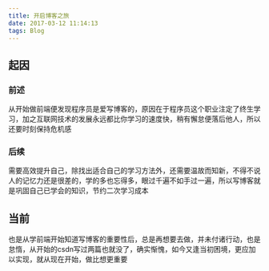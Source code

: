 ```yaml
---
title: 开启博客之旅
date: 2017-03-12 11:14:13
tags: Blog
---
```


## 起因

### 前述
从开始做前端便发现程序员是爱写博客的，原因在于程序员这个职业注定了终生学习，加之互联网技术的发展永远都比你学习的速度快，稍有懈怠便落后他人，所以还要时刻保持危机感

### 后续
需要高效提升自己，除找出适合自己的学习方法外，还需要温故而知新，不得不说人的记忆力还是很差的，学的多也忘得多，眼过千遍不如手过一遍，所以写博客就是巩固自己已学会的知识，节约二次学习成本

## 当前
也是从学前端开始知道写博客的重要性后，总是再想要去做，并未付诸行动，也是怠惰，从开始的csdn写过两篇也就没了，确实惭愧，如今又逢当初困境，更应加以实现，就从现在开始，做比想更重要
